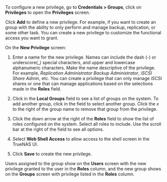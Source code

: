 &NewLine;

To configure a new privilege, go to **Credentials > Groups**, click on **Privileges** to open the **Privileges** screen.

Click **Add** to define a new privilege. For example, if you want to create an group with the ability to only perform and manage backup, replication, or some other task.
You can create a new privilege to customize the functional access you want to grant.

On the **New Privilege** screen:

1. Enter a name for the new privilege. Names can include the dash (-) or underscore(_) special characters, and upper and lowercase alphanumeric characters.
 Make the name descriptive of the privilege. For example, *Replication Administrator* *Backup Administrator*, *iSCSI Share Admin*, etc.
 You can create a privilege that can only manage iSCSI shares or one that can manage applications based on the selections made in the **Roles** field.

2. Click in the **Local Groups** field to see a list of groups on the system. To add another group, click in the field to select another group.
 Click the *x* to the right of the group name to remove that group from the privilege.

3. Click the down arrow at the right of the **Roles** field to show the list of roles configured on the system. Select all roles to include.
 Use the scroll bar at the right of the field to see all options.

4. Select **Web Shell Access** to allow access to the shell screen in the TrueNAS UI.

5. Click **Save** to create the new privilege.

Users assigned to the group show on the **Users** screen with the new privilege granted to the user in the **Roles** column, and the new group shows on the **Groups** screen with privilege listed in the **Roles** column.